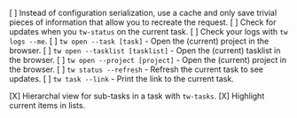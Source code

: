 [ ] Instead of configuration serialization, use a cache and only save trivial pieces
    of information that allow you to recreate the request.
[ ] Check for updates when you `tw-status` on the current task.
[ ] Check your logs with `tw logs --me`.
[ ] `tw open --task [task]` - Open the (current) project in the browser.
[ ] `tw open --tasklist [tasklist]` - Open the (current) tasklist in the browser.
[ ] `tw open --project [project]` - Open the (current) project in the browser.
[ ] `tw status --refresh` - Refresh the current task to see updates.
[ ] `tw task --link` - Print the link to the current task.

[X] Hierarchal view for sub-tasks in a task with `tw-tasks`.
[X] Highlight current items in lists.